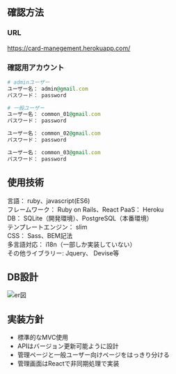 ## 確認方法
### URL
https://card-manegement.herokuapp.com/

### 確認用アカウント
```ruby
# adminユーザー
ユーザー名： admin@gmail.com
パスワード： password

# 一般ユーザー
ユーザー名： common_01@gmail.com
パスワード： password

ユーザー名： common_02@gmail.com
パスワード： password

ユーザー名： common_03@gmail.com
パスワード： password
```

## 使用技術
言語： ruby、javascript(ES6)  
フレームワーク： Ruby on Rails、React
PaaS： Heroku  
DB： SQLite（開発環境）、PostgreSQL（本番環境）  
テンプレートエンジン： slim  
CSS： Sass、BEM記法  
多言語対応： i18n（一部しか実装していない）  
その他ライブラリー: Jquery、 Devise等  

## DB設計
![er図](https://qiita-image-store.s3.amazonaws.com/0/113339/dbe93899-b672-0779-25cd-714e746d6486.png)

## 実装方針
- 標準的なMVC使用
- APIはバージョン更新可能ように設計
- 管理ページと一般ユーザー向けページをはっきり分ける
- 管理画面はReactで非同期処理で実装
